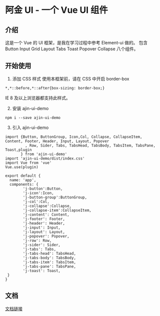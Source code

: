 # 阿金 UI - 一个 Vue UI 组件

## 介绍

这是一个 Vue 的 UI 框架，是我在学习过程中参考 Element-ui 做的。
包含 Button Input Grid Layout Tabs Toast Popover Collapse 八个组件。

## 开始使用

1. 添加 CSS 样式
   使用本框架前，请在 CSS 中开启 border-box

```
*,*::before,*::after{box-sizing: border-box;}
```

IE 8 及以上浏览器都支持此样式。

2. 安装 ajin-ui-demo

```
npm i --save ajin-ui-demo
```

3. 引入 ajin-ui-demo

```
import {Button, ButtonGroup, Icon,Col, Collapse, CollapseItem, Content, Footer, Header, Input, Layout, Popover
         , Row, Sider, Tabs, TabsHead, TabsBody, TabsItem, TabsPane, Toast,plugin
       } from 'ajin-ui-demo'
import 'ajin-ui-demo/dist/index.css'
import Vue from 'vue'
Vue.use(plugin)

export default {
  name: 'app',
  components: {
        'j-button':Button,
        'j-icon':Icon,
        'j-button-group':ButtonGroup,
        'j-col':Col,
        'j-collapse':Collapse,
        'j-collapse-item':CollapseItem,
        'j-content': Content,
        'j-footer': Footer,
        'j-header': Header,
        'j-input': Input,
        'j-layout': Layout,
        'j-popover': Popover,
        'j-row': Row,
        'j-sider': Sider,
        'j-tabs': Tabs,
        'j-tabs-head': TabsHead,
        'j-tabs-body': TabsBody,
        'j-tabs-item': TabsItem,
        'j-tabs-pane': TabsPane,
        'j-toast': Toast,
 }
}

```

## 文档

[文档链接](https://zdjzce923.github.io/ajin-ui/)
